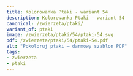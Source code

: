 ```yaml
---
title: Kolorowanka Ptaki - wariant 54
description: Kolorowanka Ptaki - wariant 54
canonical: /zwierzeta/ptaki/
variant_of: ptaki
image: /zwierzeta/ptaki/54/ptaki-54.svg
pdf: /zwierzeta/ptaki/54/ptaki-54.pdf
alt: "Pokoloruj ptaki – darmowy szablon PDF"
tags:
- zwierzeta
- ptaki
---
```

